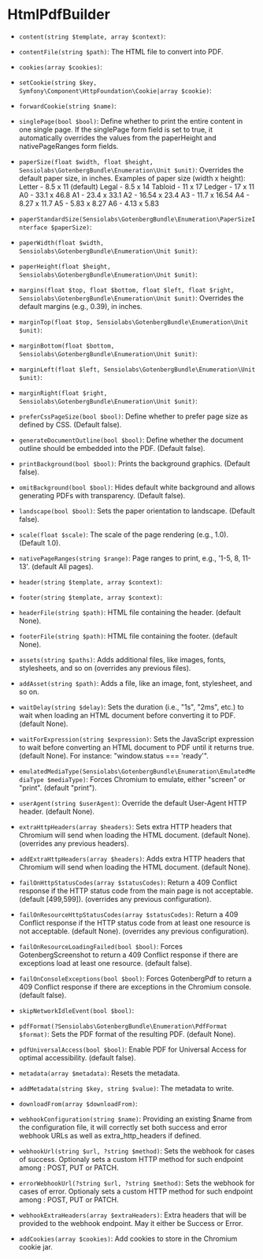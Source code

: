 # HtmlPdfBuilder

* `content(string $template, array $context)`:

* `contentFile(string $path)`:
The HTML file to convert into PDF.

* `cookies(array $cookies)`:

* `setCookie(string $key, Symfony\Component\HttpFoundation\Cookie|array $cookie)`:

* `forwardCookie(string $name)`:

* `singlePage(bool $bool)`:
Define whether to print the entire content in one single page.
If the singlePage form field is set to true, it automatically overrides the values from the paperHeight and nativePageRanges form fields.

* `paperSize(float $width, float $height, Sensiolabs\GotenbergBundle\Enumeration\Unit $unit)`:
Overrides the default paper size, in inches.
Examples of paper size (width x height):
Letter - 8.5 x 11 (default)
Legal - 8.5 x 14
Tabloid - 11 x 17
Ledger - 17 x 11
A0 - 33.1 x 46.8
A1 - 23.4 x 33.1
A2 - 16.54 x 23.4
A3 - 11.7 x 16.54
A4 - 8.27 x 11.7
A5 - 5.83 x 8.27
A6 - 4.13 x 5.83

* `paperStandardSize(Sensiolabs\GotenbergBundle\Enumeration\PaperSizeInterface $paperSize)`:

* `paperWidth(float $width, Sensiolabs\GotenbergBundle\Enumeration\Unit $unit)`:

* `paperHeight(float $height, Sensiolabs\GotenbergBundle\Enumeration\Unit $unit)`:

* `margins(float $top, float $bottom, float $left, float $right, Sensiolabs\GotenbergBundle\Enumeration\Unit $unit)`:
Overrides the default margins (e.g., 0.39), in inches.

* `marginTop(float $top, Sensiolabs\GotenbergBundle\Enumeration\Unit $unit)`:

* `marginBottom(float $bottom, Sensiolabs\GotenbergBundle\Enumeration\Unit $unit)`:

* `marginLeft(float $left, Sensiolabs\GotenbergBundle\Enumeration\Unit $unit)`:

* `marginRight(float $right, Sensiolabs\GotenbergBundle\Enumeration\Unit $unit)`:

* `preferCssPageSize(bool $bool)`:
Define whether to prefer page size as defined by CSS. (Default false).

* `generateDocumentOutline(bool $bool)`:
Define whether the document outline should be embedded into the PDF. (Default false).

* `printBackground(bool $bool)`:
Prints the background graphics. (Default false).

* `omitBackground(bool $bool)`:
Hides default white background and allows generating PDFs with
transparency. (Default false).

* `landscape(bool $bool)`:
Sets the paper orientation to landscape. (Default false).

* `scale(float $scale)`:
The scale of the page rendering (e.g., 1.0). (Default 1.0).

* `nativePageRanges(string $range)`:
Page ranges to print, e.g., '1-5, 8, 11-13'. (default All pages).

* `header(string $template, array $context)`:

* `footer(string $template, array $context)`:

* `headerFile(string $path)`:
HTML file containing the header. (default None).

* `footerFile(string $path)`:
HTML file containing the footer. (default None).

* `assets(string $paths)`:
Adds additional files, like images, fonts, stylesheets, and so on (overrides any previous files).

* `addAsset(string $path)`:
Adds a file, like an image, font, stylesheet, and so on.

* `waitDelay(string $delay)`:
Sets the duration (i.e., "1s", "2ms", etc.) to wait when loading an HTML
document before converting it to PDF. (default None).

* `waitForExpression(string $expression)`:
Sets the JavaScript expression to wait before converting an HTML
document to PDF until it returns true. (default None).
For instance: "window.status === 'ready'".

* `emulatedMediaType(Sensiolabs\GotenbergBundle\Enumeration\EmulatedMediaType $mediaType)`:
Forces Chromium to emulate, either "screen" or "print". (default "print").

* `userAgent(string $userAgent)`:
Override the default User-Agent HTTP header. (default None).

* `extraHttpHeaders(array $headers)`:
Sets extra HTTP headers that Chromium will send when loading the HTML
document. (default None). (overrides any previous headers).

* `addExtraHttpHeaders(array $headers)`:
Adds extra HTTP headers that Chromium will send when loading the HTML
document. (default None).

* `failOnHttpStatusCodes(array $statusCodes)`:
Return a 409 Conflict response if the HTTP status code from
the main page is not acceptable. (default [499,599]). (overrides any previous configuration).

* `failOnResourceHttpStatusCodes(array $statusCodes)`:
Return a 409 Conflict response if the HTTP status code from at least one resource is not acceptable.
(default None). (overrides any previous configuration).

* `failOnResourceLoadingFailed(bool $bool)`:
Forces GotenbergScreenshot to return a 409 Conflict response if there are
exceptions load at least one resource. (default false).

* `failOnConsoleExceptions(bool $bool)`:
Forces GotenbergPdf to return a 409 Conflict response if there are
exceptions in the Chromium console. (default false).

* `skipNetworkIdleEvent(bool $bool)`:

* `pdfFormat(?Sensiolabs\GotenbergBundle\Enumeration\PdfFormat $format)`:
Sets the PDF format of the resulting PDF. (default None).

* `pdfUniversalAccess(bool $bool)`:
Enable PDF for Universal Access for optimal accessibility. (default false).

* `metadata(array $metadata)`:
Resets the metadata.

* `addMetadata(string $key, string $value)`:
The metadata to write.

* `downloadFrom(array $downloadFrom)`:

* `webhookConfiguration(string $name)`:
Providing an existing $name from the configuration file, it will correctly set both success and error webhook URLs as well as extra_http_headers if defined.

* `webhookUrl(string $url, ?string $method)`:
Sets the webhook for cases of success.
Optionaly sets a custom HTTP method for such endpoint among : POST, PUT or PATCH.

* `errorWebhookUrl(?string $url, ?string $method)`:
Sets the webhook for cases of error.
Optionaly sets a custom HTTP method for such endpoint among : POST, PUT or PATCH.

* `webhookExtraHeaders(array $extraHeaders)`:
Extra headers that will be provided to the webhook endpoint. May it either be Success or Error.

* `addCookies(array $cookies)`:
Add cookies to store in the Chromium cookie jar.

